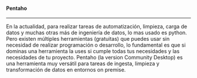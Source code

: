 #### Pentaho
---
En la actualidad, para realizar tareas de automatización, limpieza, carga de datos y muchas otras más de ingeniería de datos, lo mas usado es python. Pero existen múltiples herramientas (gratuitas) que puedes usar sin necesidad de realizar programación o desarrollo, lo fundamental es que si dominas una herramienta la uses si cumple todas tus necesidades y las necesidades de tu proyecto. Pentaho (la version Community Desktop) es una herramienta muy versátil para tareas de ingesta, limpieza y transformación de datos en entornos on premise.
